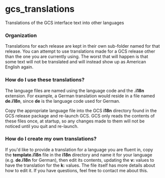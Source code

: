 # gcs_translations
Translations of the GCS interface text into other languages

### Organization

Translations for each release are kept in their own sub-folder named for that release. You can attempt to use translations made for a GCS release other than the one you are currently using. The worst that will happen is that some text will not be translated and will instead show up as American English again.

### How do I use these translations?

The language files are named using the language code and the **.i18n** extension. For example, a German translation would reside in a file named **de.i18n**, since **de** is the language code used for German.

Copy the appropriate language file into the GCS **i18n** directory found in the GCS release package and re-launch GCS. GCS only reads the contents of these files once, at startup, so any changes made to them will not be noticed until you quit and re-launch.

### How do I create my own translations?

If you'd like to provide a translation for a language you are fluent in, copy the **template.i18n** file in the **i18n** directory and name it for your language (e.g. **de.i18n** for German), then edit its contents, updating the **v:** values to have the translation for the **k:** values. The file itself has more details about how to edit it. If you have questions, feel free to contact me about this.
